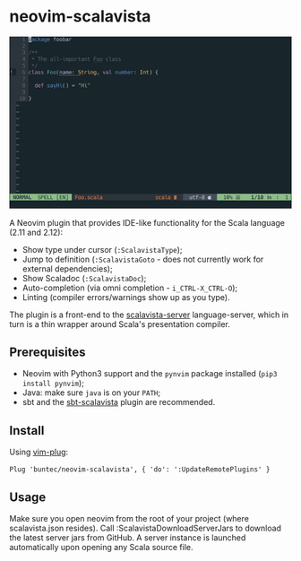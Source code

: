 # neovim-scalavista

![](demo.gif)

A Neovim plugin that provides IDE-like functionality for the Scala language (2.11 and 2.12):

* Show type under cursor (`:ScalavistaType`);
* Jump to definition (`:ScalavistaGoto` - does not currently work for external dependencies);
* Show Scaladoc (`:ScalavistaDoc`);
* Auto-completion (via omni completion - `i_CTRL-X_CTRL-O`);
* Linting (compiler errors/warnings show up as you type).


The plugin is a front-end to the [scalavista-server](https://github.com/buntec/scalavista-server)
language-server, which in turn is a thin wrapper around Scala's presentation compiler.


## Prerequisites

* Neovim with Python3 support and the `pynvim` package installed (`pip3 install pynvim`);
* Java: make sure `java` is on your `PATH`;
* sbt and the [sbt-scalavista](https://github.com/buntec/sbt-scalavista) plugin are recommended.


## Install

Using [vim-plug](https://github.com/junegunn/vim-plug):

```
Plug 'buntec/neovim-scalavista', { 'do': ':UpdateRemotePlugins' }
```


## Usage

Make sure you open neovim from the root of your project 
(where scalavista.json resides).
Call :ScalavistaDownloadServerJars to download the latest server jars
from GitHub. A server instance is launched automatically upon opening
any Scala source file.
